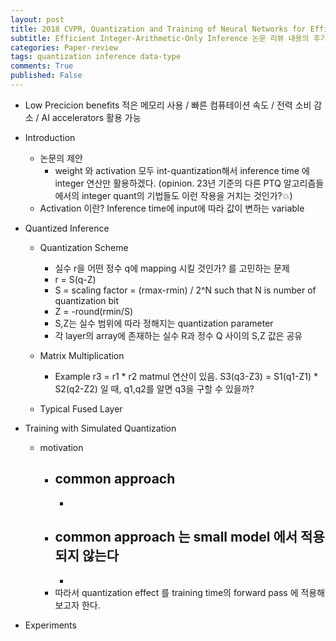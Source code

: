 ```yaml
---
layout: post
title: 2018 CVPR, Quantization and Training of Neural Networks for Efficient Integer-Arithmetic-Only Inference 
subtitle: Efficient Integer-Arithmetic-Only Inference 논문 리뷰 내용의 후기를 적어봅니다.
categories: Paper-review  
tags: quantization inference data-type
comments: True
published: False
---
```


- Low Precicion benefits 
    적은 메모리 사용 / 빠른 컴퓨테이션 속도 / 전력 소비 감소 / AI accelerators 활용 가능 

- Introduction 
    - 논문의 제안
        - weight 와 activation 모두 int-quantization해서 inference time 에 integer 연산만 활용하겠다. 
        (opinion. 23년 기준의 다른 PTQ 알고리즘들에서의 integer quant의 기법들도 이런 작용을 거치는 것인가?💥)
    - Activation 이란?
        Inference time에 input에 따라 값이 변하는 variable   

- Quantized Inference
    - Quantization Scheme 
        - 실수 r을 어떤 정수 q에 mapping 시킬 것인가? 를 고민하는 문제 
        - r = S(q-Z)     
        - S 
            = scaling factor 
            = (rmax-rmin) / 2^N such that N is number of quantization bit
        - Z = -round(rmin/S)
        - S,Z는 실수 범위에 따라 정해지는 quantization parameter 
        - 각 layer의 array에 존재하는 실수 R과 정수 Q 사이의 S,Z 값은 공유  
    
    - Matrix Multiplication 
        - Example 
            r3 = r1 * r2 matmul 연산이 있음. 
            S3(q3-Z3) = S1(q1-Z1) * S2(q2-Z2) 일 때, q1,q2를 알면 q3을 구할 수 있을까? 

    - Typical Fused Layer 


- Training with Simulated Quantization 
    - motivation 
        - common approach 
            - 
            -
        - common approach 는 small model 에서 적용되지 않는다 
            - 
            -
        - 따라서 quantization effect 를 training time의 forward pass 에 적용해 보고자 한다.

- Experiments

    